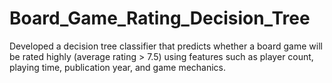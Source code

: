 # Board_Game_Rating_Decision_Tree
Developed a decision tree classifier that predicts whether a board game will be rated highly (average rating > 7.5) using features such as player count, playing time, publication year, and game mechanics.
